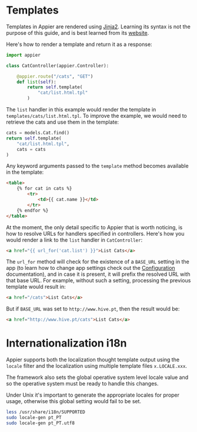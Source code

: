 # Templates

Templates in Appier are rendered using [Jinja2](http://jinja.pocoo.org/). Learning
its syntax is not the purpose of this guide, and is best learned from its 
[website](http://jinja.pocoo.org/).

Here's how to render a template and return it as a response:

```python
import appier

class CatController(appier.Controller):

    @appier.route("/cats", "GET")
    def list(self):
        return self.template(
            "cat/list.html.tpl"
        )
```

The ``list`` handler in this example would render the template in 
``templates/cats/list.html.tpl``. To improve the example, we would need 
to retrieve the cats and use them in the template:

```python
cats = models.Cat.find()
return self.template(
    "cat/list.html.tpl",
    cats = cats
)
```

Any keyword arguments passed to the ``template`` method becomes available in the template:

```html
<table>
    {% for cat in cats %}
    	<tr>
    		<td>{{ cat.name }}</td>
    	</tr>
    {% endfor %}
</table>
```

At the moment, the only detail specific to Appier that is worth noticing, is how to resolve
URLs for handlers specified in controllers. Here's how you would render a link to the 
``list`` handler in ``CatController``:

```html
<a href="{{ url_for('cat.list') }}">List Cats</a>
```

The ``url_for`` method will check for the existence of a ``BASE_URL`` setting in the app (to
learn how to change app settings check out the [Configuration](doc/configuration.md) documentation),
and in case it is present, it will prefix the resolved URL with that base URL. For example, without
such a setting, processing the previous template would result in:

```html
<a href="/cats">List Cats</a>
```

But if ``BASE_URL`` was set to ``http://www.hive.pt``, then the result would be:

```html
<a href="http://www.hive.pt/cats">List Cats</a>
```

# Internationalization i18n

Appier supports both the localization thought template output using the `locale` filter
and the localization using multiple template files `x.LOCALE.xxx`.

The framework also sets the global operative system level locale value and so the operative
system must be ready to handle this changes.

Under Unix it's important to generate the appropriate locales for proper usage, otherwise
this global setting would fail to be set.

```bash
less /usr/share/i18n/SUPPORTED
sudo locale-gen pt_PT
sudo locale-gen pt_PT.utf8
```

